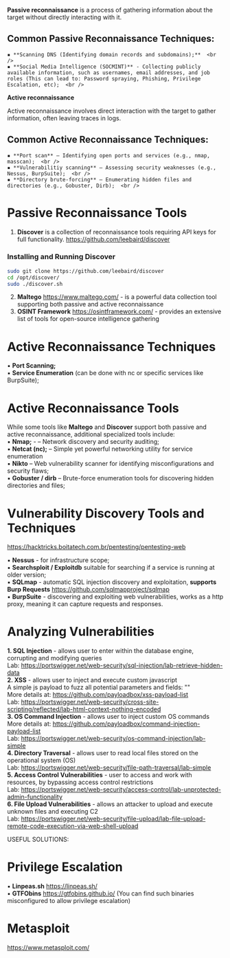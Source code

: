 **Passive reconnaissance** is a process of gathering information about the target without directly interacting with it.  <br />

## Common Passive Reconnaissance Techniques: <br />

    ▪ **Scanning DNS (Identifying domain records and subdomains);**  <br />
    ▪ **Social Media Intelligence (SOCMINT)** - Collecting publicly available information, such as usernames, email addresses, and job roles (This can lead to: Password spraying, Phishing, Privilege Escalation, etc);  <br />

**Active reconnaissance** <br />

Active reconnaissance involves direct interaction with the target to gather information, often leaving traces in logs.  <br />

## Common Active Reconnaissance Techniques: <br />

    ▪ **Port scan** – Identifying open ports and services (e.g., nmap, masscan);  <br />
    ▪ **Vulnerabilitiy scanning** – Assessing security weaknesses (e.g., Nessus, BurpSuite);  <br />
    ▪ **Directory brute-forcing** – Enumerating hidden files and directories (e.g., Gobuster, Dirb);  <br />

# Passive Reconnaissance Tools <br />

1. **Discover** is a collection of reconnaissance tools requiring API keys for full functionality.
https://github.com/leebaird/discover <br />
 
### Installing and Running Discover

```sh
sudo git clone https://github.com/leebaird/discover
cd /opt/discover/
sudo ./discover.sh
```

2. **Maltego** https://www.maltego.com/ - is a powerful data collection tool supporting both passive and active reconnaissance  <br />
3. **OSINT Framework** https://osintframework.com/ - provides an extensive list of tools for open-source intelligence gathering <br />


# Active Reconnaissance Techniques 
▪ **Port Scanning;**  <br />
▪ **Service Enumeration** (can be done with nc or specific services like BurpSuite);  <br />


# Active Reconnaissance Tools
While some tools like **Maltego** and **Discover** support both passive and active reconnaissance, additional specialized tools include: <br />
▪ **Nmap;**  - – Network discovery and security auditing; <br />
▪ **Netcat (nc);** – Simple yet powerful networking utility for service enumeration <br />
▪ **Nikto** – Web vulnerability scanner for identifying misconfigurations and security flaws;  <br />
▪ **Gobuster / dirb** – Brute-force enumeration tools for discovering hidden directories and files;  <br />


# Vulnerability Discovery Tools and Techniques 

https://hacktricks.boitatech.com.br/pentesting/pentesting-web 

 ▪ **Nessus** - for infrastructure scope;  <br />
 ▪ **Searchsploit / Exploitdb** suitable for searching if a service is running at older version;  <br />
 ▪ **SQLmap** - automatic SQL injection discovery and exploitation, **supports Burp Requests** https://github.com/sqlmapproject/sqlmap  <br /> 
 ▪ **BurpSuite** - discovering and exploiting web vulnerabilities, works as a http proxy, meaning it can capture requests and responses.  <br />


# Analyzing Vulnerabilities

**1. SQL Injection**  - allows user to enter within the database engine, corrupting and modifying queries  <br />
    Lab: https://portswigger.net/web-security/sql-injection/lab-retrieve-hidden-data   <br />
**2. XSS**  - allows user to inject and execute custom javascript  <br />
    A simple js payload to fuzz all potential parameters and fields: "<script>alert(‘1’);</script>"  <br /> 
    More details at: https://github.com/payloadbox/xss-payload-list <br /> 
    Lab: https://portswigger.net/web-security/cross-site-scripting/reflected/lab-html-context-nothing-encoded  <br />
**3. OS Command Injection** - allows user to inject custom OS commands  <br />
    More details at: https://github.com/payloadbox/command-injection-payload-list  <br />
    Lab: https://portswigger.net/web-security/os-command-injection/lab-simple  <br />
**4. Directory Traversal**  - allows user to read local files stored on the operational system (OS)  <br />
    Lab: https://portswigger.net/web-security/file-path-traversal/lab-simple   <br />
**5.  Access Control Vulnerabilities** - user to access and work with resources, by bypassing access control restrictions  <br />
    Lab: https://portswigger.net/web-security/access-control/lab-unprotected-admin-functionality   <br />
**6. File Upload Vulnerabilities** - allows an attacker to upload and execute unknown files and executing C2  <br />
    Lab: https://portswigger.net/web-security/file-upload/lab-file-upload-remote-code-execution-via-web-shell-upload  <br />


USEFUL SOLUTIONS:


# Privilege Escalation

▪ **Linpeas.sh** https://linpeas.sh/  <br />
▪ **GTFObins** https://gtfobins.github.io/  (You can find such binaries misconfigured to allow privilege escalation)  <br />

# Metasploit

https://www.metasploit.com/ 